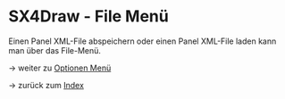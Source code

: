 # SX4Draw - File Menü


Einen Panel XML-File abspeichern oder einen Panel XML-File laden kann man über das File-Menü. 


-> weiter zu [Optionen Menü](06-Optionen.md)

-> zurück zum [Index](index.md)
